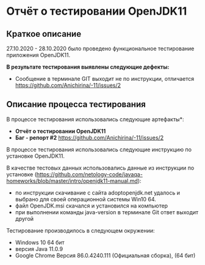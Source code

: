 # Отчёт о тестировании OpenJDK11 #

## Краткое описание ##
27.10.2020 - 28.10.2020 было проведено функциональное тестирование приложения OpenJDK11.

**В результате тестирования выявлены следующие дефекты:**

- Сообщение в терминале GIT выходит не по инструкции, отличается  https://github.com/Anichirina/-11/issues/2

## Описание процесса тестирования ##

В процессе тестирования использовались следующие артефакты*:

- **Отчёт о тестировании OpenJDK11**
- **Баг - репорт #2** https://github.com/Anichirina/-11/issues/2

В процессе тестирования использовались следующие инструкцию по установке OpenJDK11.

В качестве тестовых данных использовались данные из инструкции по установке (https://github.com/netology-code/javaqa-homeworks/blob/master/intro/openjdk11-manual.md):

- по инструкции скачивание с сайта  adoptopenjdk.net удалось и выбрано для своей операционной системы Win10 64.
- файл OpenJDK.msi скачался и установился на компьютер 
- при выполнении команды java-version  в терминале Git ответ выходит другой
  
  
  
Тестирование производилось в следующем окружении:

- Windows 10 64 бит
- версия Java 11.0.9
- Google Chrome Версия 86.0.4240.111 (Официальная сборка), (64 бит)  


